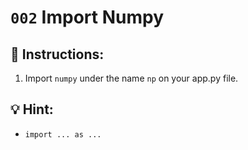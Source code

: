 # `002` Import Numpy

## 📝 Instructions:

1. Import `numpy` under the name `np` on your app.py file.

## 💡 Hint:

+ `import ... as ...`
